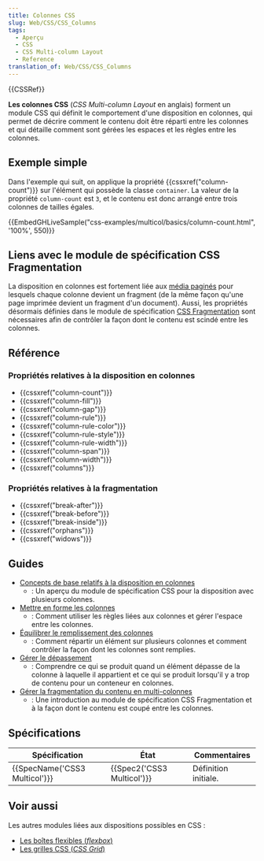 ```yaml
---
title: Colonnes CSS
slug: Web/CSS/CSS_Columns
tags:
  - Aperçu
  - CSS
  - CSS Multi-column Layout
  - Reference
translation_of: Web/CSS/CSS_Columns
---
```

{{CSSRef}}

**Les colonnes CSS** (_CSS Multi-column Layout_ en anglais) forment un module CSS qui définit le comportement d'une disposition en colonnes, qui permet de décrire comment le contenu doit être réparti entre les colonnes et qui détaille comment sont gérées les espaces et les règles entre les colonnes.

## Exemple simple

Dans l'exemple qui suit, on applique la propriété {{cssxref("column-count")}}  sur l'élément qui possède la classe `container`. La valeur de la propriété `column-count` est `3`, et le contenu est donc arrangé entre trois colonnes de tailles égales.

{{EmbedGHLiveSample("css-examples/multicol/basics/column-count.html", '100%', 550)}}

## Liens avec le module de spécification CSS Fragmentation

La disposition en colonnes est fortement liée aux [média paginés](/fr/docs/Web/CSS/CSS_Pages) pour lesquels chaque colonne devient un fragment (de la même façon qu'une page imprimée devient un fragment d'un document). Aussi, les propriétés désormais définies dans le module de spécification [CSS Fragmentation](/fr/docs/Web/CSS/CSS_Fragmentation) sont nécessaires afin de contrôler la façon dont le contenu est scindé entre les colonnes.

## Référence

### Propriétés relatives à la disposition en colonnes

- {{cssxref("column-count")}}
- {{cssxref("column-fill")}}
- {{cssxref("column-gap")}}
- {{cssxref("column-rule")}}
- {{cssxref("column-rule-color")}}
- {{cssxref("column-rule-style")}}
- {{cssxref("column-rule-width")}}
- {{cssxref("column-span")}}
- {{cssxref("column-width")}}
- {{cssxref("columns")}}

### Propriétés relatives à la fragmentation

- {{cssxref("break-after")}}
- {{cssxref("break-before")}}
- {{cssxref("break-inside")}}
- {{cssxref("orphans")}}
- {{cssxref("widows")}}

## Guides

- [Concepts de base relatifs à la disposition en colonnes](/fr/docs/Web/CSS/CSS_Columns/Concepts_base_multi-colonnes)
  - : Un aperçu du module de spécification CSS pour la disposition avec plusieurs colonnes.
- [Mettre en forme les colonnes](/fr/docs/Web/CSS/CSS_Columns/Mettre_en_forme_les_colonnes)
  - : Comment utiliser les règles liées aux colonnes et gérer l'espace entre les colonnes.
- [Équilibrer le remplissement des colonnes](/fr/docs/Web/CSS/CSS_Columns/Répartir_entre_les_colonnes)
  - : Comment répartir un élément sur plusieurs colonnes et comment contrôler la façon dont les colonnes sont remplies.
- [Gérer le dépassement](/fr/docs/Web/CSS/CSS_Columns/Gestion_dépassement_multi-colonnes)
  - : Comprendre ce qui se produit quand un élément dépasse de la colonne à laquelle il appartient et ce qui se produit lorsqu'il y a trop de contenu pour un conteneur en colonnes.
- [Gérer la fragmentation du contenu en multi-colonnes](/fr/docs/Web/CSS/CSS_Columns/Gérer_rupture_contenu_entre_colonnes)
  - : Une introduction au module de spécification CSS Fragmentation et à la façon dont le contenu est coupé entre les colonnes.

## Spécifications

| Spécification                            | État                                 | Commentaires         |
| ---------------------------------------- | ------------------------------------ | -------------------- |
| {{SpecName('CSS3 Multicol')}} | {{Spec2('CSS3 Multicol')}} | Définition initiale. |

## Voir aussi

Les autres modules liées aux dispositions possibles en CSS :

- [Les boîtes flexibles (_flexbox_)](/fr/docs/Web/CSS/Disposition_des_boîtes_flexibles_CSS)
- [Les grilles CSS (_CSS Grid_)](/fr/docs/Web/CSS/CSS_Grid_Layout)
